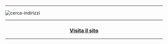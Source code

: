 
<p align="center">
  <hr>
  <img src="https://socialify.git.ci/LukeSavefrogs/cerca-indirizzi/image?description=1&descriptionEditable=Motore%20di%20ricerca%20per%20indirizzi%20e%20numeri%20di%20telefono%20pubblici&font=Rokkitt&issues=1&language=1&owner=1&pattern=Floating%20Cogs&stargazers=1&theme=Light" alt="cerca-indirizzi" />
  <hr>
  <h3 align="center">
    <strong><a href="https://cerca-indirizzi.netlify.app/" target="_blank">Visita il sito</a></strong>
  </h3>
  <hr>
</p>
